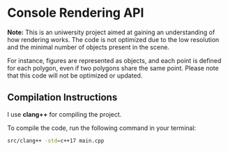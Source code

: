 # Console Rendering API

**Note:** This is an uniwersity project aimed at gaining an understanding of how rendering works. The code is not optimized due to the low resolution and the minimal number of objects present in the scene.

For instance, figures are represented as objects, and each point is defined for each polygon, even if two polygons share the same point. Please note that this code will not be optimized or updated.

## Compilation Instructions

I use **clang++** for compiling the project.

To compile the code, run the following command in your terminal:

```bash
src/clang++ -std=c++17 main.cpp
```
